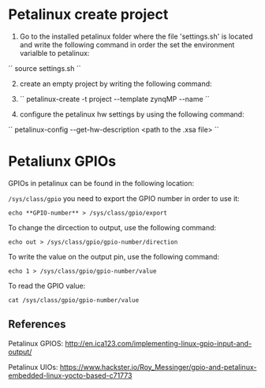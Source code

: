 # Petalinux create project
  1) Go to the installed petalinux folder where the file 'settings.sh' is located and write the following command in order the set the environment varialble to petalinux:

´´
source settings.sh
´´

  2) create an empty project by writing the following command:

  3) ´´
     petalinux-create -t project --template zynqMP --name <project-name>
     ´´

4) configure the petalinux hw settings by using the following command:

  ´´
  petalinux-config --get-hw-description <path to the .xsa file>
  ´´

  
# Petaliunx GPIOs

GPIOs in petalinux can be found in the following location:

``
/sys/class/gpio
``
you need to export the GPIO number in order to use it:

``
echo **GPIO-number** > /sys/class/gpio/export
``

To change the dircection to output, use the following command:

``
echo out > /sys/class/gpio/gpio-number/direction
``

To write the value on the output pin, use the following command:

``
echo 1 > /sys/class/gpio/gpio-number/value
``

To read the GPIO value:

``
cat /sys/class/gpio/gpio-number/value
``


## References

Petalinux GPIOS: http://en.ica123.com/implementing-linux-gpio-input-and-output/

Petalinux UIOs: https://www.hackster.io/Roy_Messinger/gpio-and-petalinux-embedded-linux-yocto-based-c71773


